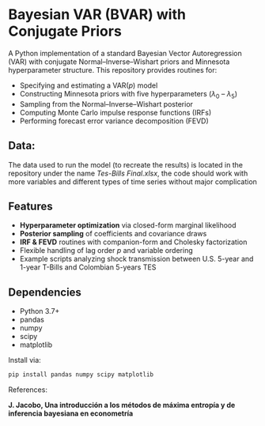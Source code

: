 # Bayesian VAR (BVAR) with Conjugate Priors

A Python implementation of a standard Bayesian Vector Autoregression (VAR) with conjugate Normal–Inverse–Wishart priors and Minnesota hyperparameter structure. This repository provides routines for:

- Specifying and estimating a VAR($p$) model  
- Constructing Minnesota priors with five hyperparameters ($\lambda_0$ – $\lambda_5$)
- Sampling from the Normal–Inverse–Wishart posterior  
- Computing Monte Carlo impulse response functions (IRFs)  
- Performing forecast error variance decomposition (FEVD)  

## Data:  
The data used to run the model (to recreate the results) is located in the repository under the name *Tes-Bills Final.xlsx*, the code should work with more variables and different types of time series without major complication 

## Features

- **Hyperparameter optimization** via closed-form marginal likelihood  
- **Posterior sampling** of coefficients and covariance draws  
- **IRF & FEVD** routines with companion-form and Cholesky factorization  
- Flexible handling of lag order $p$ and variable ordering  
- Example scripts analyzing shock transmission between U.S. 5-year and 1-year T-Bills and Colombian 5-years TES

## Dependencies

- Python 3.7+  
- pandas  
- numpy  
- scipy  
- matplotlib  

Install via:
```bash
pip install pandas numpy scipy matplotlib
```

References: 

**J. Jacobo, Una introducción a los métodos de máxima entropía y de inferencia bayesiana en econometría**
